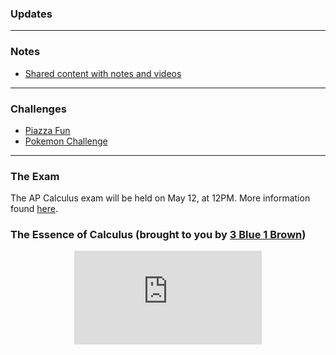 ### Updates

---

### Notes 

* <a href="https://drive.google.com/drive/folders/1ekaLMvkDQc4mT82x0QFs_Nmo8b33312p?usp=sharing"> Shared content with notes and videos </a>

---

### Challenges 

* <a href="https://MerrickMath.github.io/Calculus/Projects/PiazzaFun.pdf"> Piazza Fun </a>
* <a href="https://MerrickMath.github.io/MerrickMath.github.io-PokemonChallenge/"> Pokemon Challenge</a> 

---

### The Exam
The AP Calculus exam will be held on May 12, at 12PM. More information found <a href="https://vchan2.github.io/Calculus/BCCalculusexam2020.pdf"> here</a>. 

### The Essence of Calculus (brought to you by <a href="https://www.youtube.com/channel/UCYO_jab_esuFRV4b17AJtAw"> 3 Blue 1 Brown</a>)
<p align="center"> 
  <iframe src="https://www.youtube.com/embed/WUvTyaaNkzM" frameborder="0" allow="accelerometer; autoplay; encrypted-media; gyroscope; picture-in-picture" allowfullscreen class="vid"></iframe> </p>
